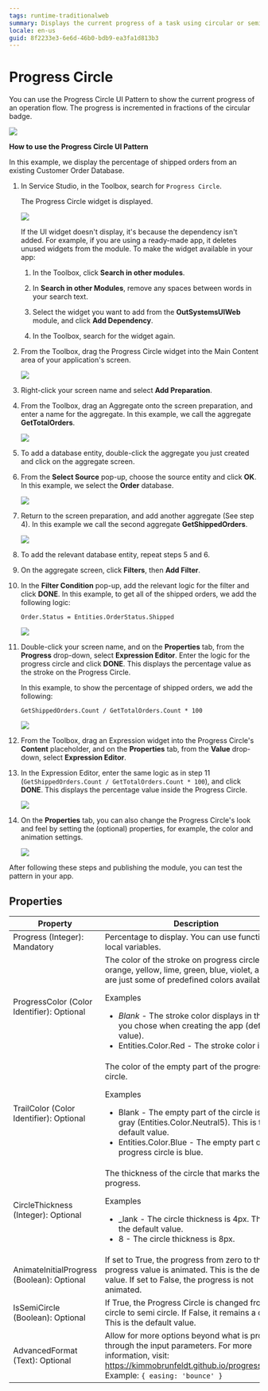 ```yaml
---
tags: runtime-traditionalweb
summary: Displays the current progress of a task using circular or semi-circular progress indicators.
locale: en-us
guid: 8f2233e3-6e6d-46b0-bdb9-ea3fa1d813b3
---
```


# Progress Circle

You can use the Progress Circle UI Pattern to show the current progress of an operation flow. The progress is incremented in fractions of the circular badge. 

 ![](<images/progresscircle-2-ss.png>)

**How to use the Progress Circle UI Pattern**

In this example, we display the percentage of shipped orders from an existing Customer Order Database.

1. In Service Studio, in the Toolbox, search for `Progress Circle`.

    The Progress Circle widget is displayed.

    ![](<images/progresscircle-8-ss.png>)

    If the UI widget doesn't display, it's because the dependency isn't added. For example, if you are using a ready-made app, it deletes unused widgets from the module. To make the widget available in your app:

    1. In the Toolbox, click **Search in other modules**.

    1. In **Search in other Modules**, remove any spaces between words in your search text.
    
    1. Select the widget you want to add from the **OutSystemsUIWeb** module, and click **Add Dependency**. 
    
    1. In the Toolbox, search for the widget again.

1. From the Toolbox, drag the Progress Circle widget into the Main Content area of your application's screen.

    ![](<images/progresscircle-9-ss.png>)

1. Right-click your screen name and select **Add Preparation**.

1. From the Toolbox, drag an Aggregate onto the screen preparation, and enter a name for the aggregate. In this example, we call the aggregate **GetTotalOrders**.

    ![](<images/progresscircle-10-ss.png>)

1. To add a database entity, double-click the aggregate you just created and click on the aggregate screen.

1. From the **Select Source** pop-up, choose the source entity and click **OK**. In this example, we select the **Order** database.

    ![](<images/progresscircle-11-ss.png>)

1. Return to the screen preparation, and add another aggregate (See step 4). In this example we call the second aggregate **GetShippedOrders**.

    ![](<images/progresscircle-12-ss.png>)

1. To add the relevant database entity, repeat steps 5 and 6.

1. On the aggregate screen, click **Filters**, then **Add Filter**.

1. In the **Filter Condition** pop-up, add the relevant logic for the filter and click **DONE**. In this example, to get all of the shipped orders, we add the following logic:

    `Order.Status = Entities.OrderStatus.Shipped`

    ![](<images/progresscircle-14-ss.png>)

1. Double-click your screen name, and on the **Properties** tab, from the **Progress** drop-down, select **Expression Editor**. Enter the logic for the progress circle and click **DONE**. This displays the percentage value as the stroke on the Progress Circle.

    In this example, to show the percentage of shipped orders, we add the following:

    `GetShippedOrders.Count / GetTotalOrders.Count * 100`

    ![](<images/progresscircle-16-ss.png>)

1. From the Toolbox, drag an Expression widget into the Progress Circle's **Content** placeholder, and on the **Properties** tab, from the **Value** drop-down, select **Expression Editor**.

1. In the Expression Editor, enter the same logic as in step 11 (`GetShippedOrders.Count / GetTotalOrders.Count * 100`), and click **DONE**. This displays the percentage value inside the Progress Circle.

    ![](<images/progresscircle-15-ss.png>)

1. On the **Properties** tab, you can also change the Progress Circle's look and feel by setting the (optional) properties, for example, the color and animation settings.

    ![](<images/progresscircle-17-ss.png>)

After following these steps and publishing the module, you can test the pattern in your app.

## Properties

| Property | Description |
|---|---|
| Progress (Integer): Mandatory  |  Percentage to display. You can use functions or local variables. |
| ProgressColor (Color Identifier): Optional  |  The color of the stroke on progress circle. Red, orange, yellow, lime, green, blue, violet, and pink are just some of predefined colors available. <p>Examples <ul><li>_Blank_ - The stroke color displays in the color you chose when creating the app (default value).</li><li>Entities.Color.Red - The stroke color is red.</li></ul></p> |
| TrailColor (Color Identifier): Optional | The color of the empty part of the progress circle. <p>Examples <ul><li>Blank - The empty part of the circle is a light gray (Entities.Color.Neutral5). This is the default value.</li><li>Entities.Color.Blue - The empty part of the progress circle is blue.</li></ul></p> |
| CircleThickness (Integer): Optional | The thickness of the circle that marks the progress. <p>Examples <ul><li>_lank - The circle thickness is 4px. This is the default value.</li><li>8 - The circle thickness is 8px.</li></ul></p> |
| AnimateInitialProgress (Boolean): Optional  | If set to True, the progress from zero to the progress value is animated. This is the default value. If set to False, the progress is not animated. |
| IsSemiCircle (Boolean): Optional  | If True, the Progress Circle is changed from a circle to semi circle. If False, it remains a circle. This is the default value. |
| AdvancedFormat (Text): Optional  |  Allow for more options beyond what is provided through the input parameters. For more information, visit: <https://kimmobrunfeldt.github.io/progressbar.js/>. Example: `{ easing: 'bounce' }` |
